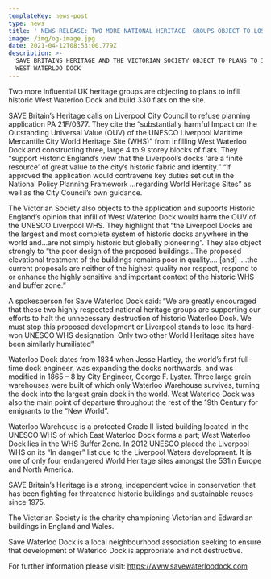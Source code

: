 ```yaml
---
templateKey: news-post
type: news
title: ' NEWS RELEASE: TWO MORE NATIONAL HERITAGE  GROUPS OBJECT TO LOSING WATERLOO DOCK'
image: /img/og-image.jpg
date: 2021-04-12T08:53:00.779Z
description: >-
  SAVE BRITAINS HERITAGE AND THE VICTORIAN SOCIETY OBJECT TO PLANS TO INFILL
  WEST WATERLOO DOCK
---
```

Two more influential UK heritage groups are objecting to plans to infill historic West Waterloo Dock and build 330 flats on the site. 

SAVE Britain’s Heritage calls on Liverpool City Council to refuse planning application PA 21F/0377.  They cite the “substantially harmful Impact on the Outstanding Universal Value (OUV) of the UNESCO Liverpool Maritime Mercantile City World Heritage Site (WHS)” from infilling West Waterloo Dock and constructing three, large 4 to 9 storey blocks of flats.  They “support Historic England’s view that the Liverpool’s docks ‘are a finite resource’ of great value to the city’s historic fabric and identity.”  “If approved the application would contravene key duties set out in the National Policy Planning Framework …regarding World Heritage Sites” as well as the City Council’s own guidance. 



The Victorian Society also objects to the application and supports Historic England’s opinion that infill of West Waterloo Dock would harm the OUV of the UNESCO Liverpool WHS.  They highlight that “the Liverpool Docks are the largest and most complete system of historic docks anywhere in the world and…are not simply historic but globally pioneering”.  They also object strongly to “the poor design of the proposed buildings…The proposed elevational treatment of the buildings remains poor in quality…. \[and] ….the current proposals are neither of the highest quality nor respect, respond to or enhance the highly sensitive and important context of the historic WHS and buffer zone.” 



A spokesperson for Save Waterloo Dock said: “We are greatly encouraged that these two highly respected national heritage groups are supporting our efforts to halt the unnecessary destruction of historic Waterloo Dock. We must stop this proposed development or Liverpool stands to lose its hard-won UNESCO WHS designation. Only two other World Heritage sites have been similarly humiliated”



Waterloo Dock dates from 1834 when Jesse Hartley, the world’s first full-time dock engineer, was expanding the docks northwards, and was modified in 1865 – 8 by City Engineer, George F. Lyster.  Three large grain warehouses were built of which only Waterloo Warehouse survives, turning the dock into the largest grain dock in the world. West Waterloo Dock was also the main point of departure throughout the rest of the 19th Century for emigrants to the “New World”.



Waterloo Warehouse is a protected Grade II listed building located in the UNESCO WHS of which East Waterloo Dock forms a part; West Waterloo Dock lies in the WHS Buffer Zone. In 2012 UNESCO placed the Liverpool WHS on its “In danger” list due to the Liverpool Waters development. It is one of only four endangered World Heritage sites amongst the 531in Europe and North America.



SAVE Britain’s Heritage is a strong, independent voice in conservation that has been fighting for threatened historic buildings and sustainable reuses since 1975. 



The Victorian Society is the charity championing Victorian and Edwardian buildings in England and Wales.  



Save Waterloo Dock is a local neighbourhood association seeking to ensure that development of Waterloo Dock is appropriate and not destructive.																



For further information please visit:  https://www.savewaterloodock.com
